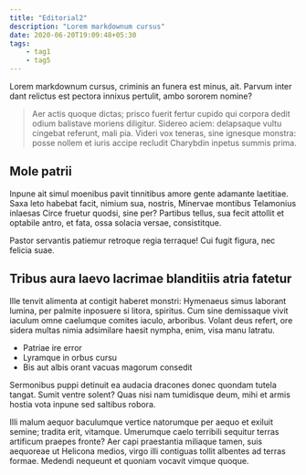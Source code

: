 ```yaml
---
title: "Editorial2"
description: "Lorem markdownum cursus"
date: 2020-06-20T19:09:48+05:30
tags:
    - tag1
    - tag5
---
```


Lorem markdownum cursus, criminis an funera est minus, ait. Parvum inter dant
relictus est pectora innixus pertulit, ambo sororem nomine?

> Aer actis quoque dictas; prisco fuerit fertur cupido qui corpora dedit odium
> balistave moriens diligitur. Sidereo aciem: delapsaque vultu cingebat
> referunt, mali pia. Videri vox teneras, sine ignesque monstra: posse nollem et
> iuris accipe recludit Charybdin inpetus summis prima.

## Mole patrii

Inpune ait simul moenibus pavit tinnitibus amore gente adamante laetitiae. Saxa
leto habebat facit, nimium sua, nostris, Minervae montibus Telamonius inlaesas
Circe fruetur quodsi, sine per? Partibus tellus, sua fecit attollit et optabile
antro, et fata, ossa solacia versae, consistitque.

Pastor servantis patiemur retroque regia terraque! Cui fugit figura, nec felicia
suae.

## Tribus aura laevo lacrimae blanditiis atria fatetur

Ille tenvit alimenta at contigit haberet monstri: Hymenaeus simus laborant
lumina, per palmite inposuere si litora, spiritus. Cum sine demissaque vivit
iaculum omne caelumque comites iaculo, arboribus. Volant deus refert, ore sidera
multas nimia adsimilare haesit nympha, enim, visa manu latratu.

- Patriae ire error
- Lyramque in orbus cursu
- Bis aut albis orant vacuas magorum consedit

Sermonibus puppi detinuit ea audacia dracones donec quondam tutela tangat. Sumit
ventre solent? Quas nisi nam tumidisque deum, mihi et armis hostia vota inpune
sed saltibus robora.

Illi malum aequor baculumque vertice natorumque per aequo et exiluit semine;
tradita erit, vitamque. Umerumque caelo terribili sequitur terras artificum
praepes fronte? Aer capi praestantia miliaque tamen, suis aequoreae ut Helicona
medios, virgo illi contiguas tollit albentes ad terras formae. Medendi nequeunt
et quoniam vocavit vimque quoque.